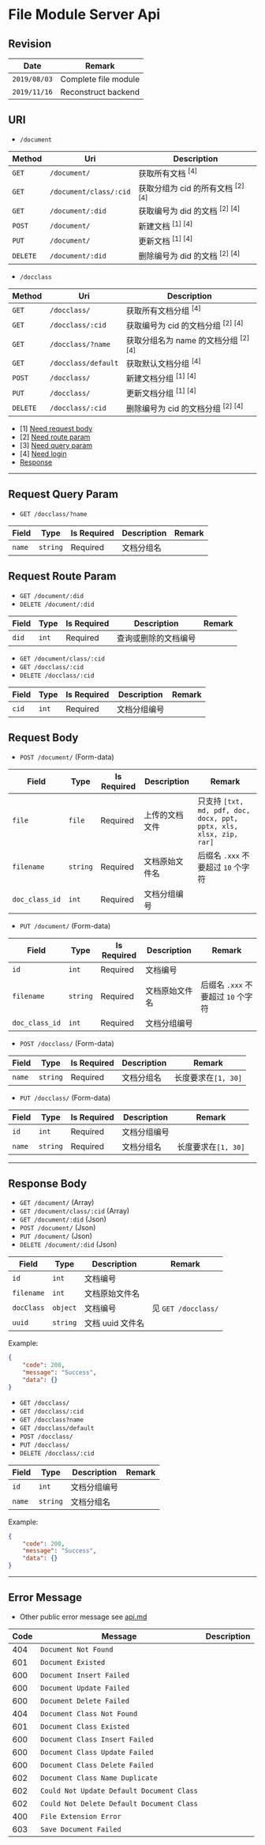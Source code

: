 # File Module Server Api

## Revision

|Date|Remark|
|--|--|
|`2019/08/03`|Complete file module|
|`2019/11/16`|Reconstruct backend|

## URI

+ `/document`

|Method|Uri|Description|
|--|--|--|
|`GET`|`/document/`|获取所有文档 <sup>[4]</sup>|
|`GET`|`/document/class/:cid`|获取分组为 cid 的所有文档 <sup>[2] [4]</sup>|
|`GET`|`/document/:did`|获取编号为 did 的文档 <sup>[2] [4]</sup>|
|`POST`|`/document/`|新建文档 <sup>[1] [4]</sup>|
|`PUT`|`/document/`|更新文档 <sup>[1] [4]</sup>|
|`DELETE`|`/document/:did`|删除编号为 did 的文档 <sup>[2] [4]</sup>|

+ `/docclass`

|Method|Uri|Description|
|--|--|--|
|`GET`|`/docclass/`|获取所有文档分组 <sup>[4]</sup>|
|`GET`|`/docclass/:cid`|获取编号为 cid 的文档分组 <sup>[2] [4]</sup>|
|`GET`|`/docclass/?name`|获取分组名为 name 的文档分组 <sup>[2] [4]</sup>|
|`GET`|`/docclass/default`|获取默认文档分组 <sup>[4]</sup>|
|`POST`|`/docclass/`|新建文档分组 <sup>[1] [4]</sup>|
|`PUT`|`/docclass/`|更新文档分组 <sup>[1] [4]</sup>|
|`DELETE`|`/docclass/:cid`|删除编号为 cid 的文档分组 <sup>[2] [4]</sup>|

+ [1] [Need request body](https://github.com/Aoi-hosizora/Biji_BackEnd/blob/master/docs/document.md#request-body)
+ [2] [Need route param](https://github.com/Aoi-hosizora/Biji_BackEnd/blob/master/docs/document.md#request-route-param)
+ [3] [Need query param](https://github.com/Aoi-hosizora/Biji_BackEnd/blob/master/docs/document.md#request-query-param)
+ [4] [Need login](https://github.com/Aoi-hosizora/Biji_BackEnd/blob/master/docs/document.md#request-header)
+ [Response](https://github.com/Aoi-hosizora/Biji_BackEnd/blob/master/docs/document.md#response-body)

---

## Request Query Param

+ `GET /docclass/?name`

|Field|Type|Is Required|Description|Remark|
|--|--|--|--|--|
|`name`|`string`|Required|文档分组名||

## Request Route Param

+ `GET /document/:did`
+ `DELETE /document/:did`

|Field|Type|Is Required|Description|Remark|
|--|--|--|--|--|
|`did`|`int`|Required|查询或删除的文档编号||

+ `GET /document/class/:cid`
+ `GET /docclass/:cid`
+ `DELETE /docclass/:cid`

|Field|Type|Is Required|Description|Remark|
|--|--|--|--|--|
|`cid`|`int`|Required|文档分组编号||

## Request Body

+ `POST /document/` (Form-data)

|Field|Type|Is Required|Description|Remark|
|--|--|--|--|--|
|`file`|`file`|Required|上传的文档文件|只支持 `[txt, md, pdf, doc, docx, ppt, pptx, xls, xlsx, zip, rar]`|
|`filename`|`string`|Required|文档原始文件名|后缀名 `.xxx` 不要超过 `10` 个字符|
|`doc_class_id`|`int`|Required|文档分组编号||

+ `PUT /document/` (Form-data)

|Field|Type|Is Required|Description|Remark|
|--|--|--|--|--|
|`id`|`int`|Required|文档编号||
|`filename`|`string`|Required|文档原始文件名|后缀名 `.xxx` 不要超过 `10` 个字符|
|`doc_class_id`|`int`|Required|文档分组编号||

+ `POST /docclass/` (Form-data)

|Field|Type|Is Required|Description|Remark|
|--|--|--|--|--|
|`name`|`string`|Required|文档分组名|长度要求在`[1, 30]`|

+ `PUT /docclass/` (Form-data)

|Field|Type|Is Required|Description|Remark|
|--|--|--|--|--|
|`id`|`int`|Required|文档分组编号||
|`name`|`string`|Required|文档分组名|长度要求在`[1, 30]`|

---

## Response Body

+ `GET /document/` (Array)
+ `GET /document/class/:cid` (Array)
+ `GET /document/:did` (Json)
+ `POST /document/` (Json)
+ `PUT /document/` (Json)
+ `DELETE /document/:did` (Json)

|Field|Type|Description|Remark|
|--|--|--|--|
|`id`|`int`|文档编号||
|`filename`|`int`|文档原始文件名||
|`docClass`|`object`|文档编号|见 `GET /docclass/`|
|`uuid`|`string`|文档 uuid 文件名||

Example:

```json
{
    "code": 200,
    "message": "Success",
    "data": {}
}
```

+ `GET /docclass/`
+ `GET /docclass/:cid`
+ `GET /docclass?name`
+ `GET /docclass/default`
+ `POST /docclass/`
+ `PUT /docclass/`
+ `DELETE /docclass/:cid`

|Field|Type|Description|Remark|
|--|--|--|--|
|`id`|`int`|文档分组编号||
|`name`|`string`|文档分组名||

Example:

```json
{
    "code": 200,
    "message": "Success",
    "data": {}
}
```

---

## Error Message

+ Other public error message see [api.md](https://github.com/Aoi-hosizora/Biji_BackEnd/blob/master/docs/api.md)

|Code|Message|Description|
|--|--|--|
|404|`Document Not Found`||
|601|`Document Existed`||
|600|`Document Insert Failed`||
|600|`Document Update Failed`||
|600|`Document Delete Failed`||
|404|`Document Class Not Found`||
|601|`Document Class Existed`||
|600|`Document Class Insert Failed`||
|600|`Document Class Update Failed`||
|600|`Document Class Delete Failed`||
|602|`Document Class Name Duplicate`||
|602|`Could Not Update Default Document Class`||
|602|`Could Not Delete Default Document Class`||
|400|`File Extension Error`||
|603|`Save Document Failed`||
